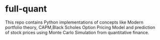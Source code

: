 # full-quant
This repo contains Python implementations of concepts like Modern portfolio theory, CAPM,Black Scholes Option Pricing Model and prediction of stock prices using Monte Carlo Simulation from quantitative finance.
